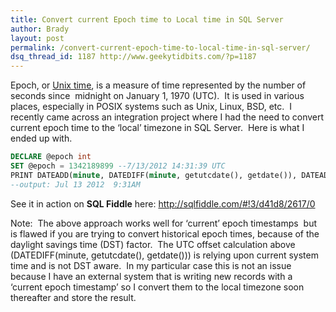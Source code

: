 ```yaml
---
title: Convert current Epoch time to Local time in SQL Server
author: Brady
layout: post
permalink: /convert-current-epoch-time-to-local-time-in-sql-server/
dsq_thread_id: 1187 http://www.geekytidbits.com/?p=1187
---
```


Epoch, or <a href="http://en.wikipedia.org/wiki/Unix_time" target="_blank">Unix time</a>, is a measure of time represented by the number of seconds since  midnight on January 1, 1970 (UTC).  It is used in various places, especially in POSIX systems such as Unix, Linux, BSD, etc.  I recently came across an integration project where I had the need to convert current epoch time to the &#8216;local&#8217; timezone in SQL Server.  Here is what I ended up with.

```sql
DECLARE @epoch int
SET @epoch = 1342189899 --7/13/2012 14:31:39 UTC
PRINT DATEADD(minute, DATEDIFF(minute, getutcdate(), getdate()), DATEADD(s, @epoch, '19700101 00:00:00:000'))
--output: Jul 13 2012  9:31AM
```

See it in action on **SQL Fiddle** here: <a href="http://sqlfiddle.com/#!3/d41d8/2617/0" target="_blank">http://sqlfiddle.com/#!3/d41d8/2617/0</a>

Note:  The above approach works well for &#8216;current&#8217; epoch timestamps  but is flawed if you are trying to convert historical epoch times, because of the daylight savings time (DST) factor.  The UTC offset calculation above (DATEDIFF(minute, getutcdate(), getdate())) is relying upon current system time and is not DST aware.  In my particular case this is not an issue because I have an external system that is writing new records with a &#8216;current epoch timestamp&#8217; so I convert them to the local timezone soon thereafter and store the result.
